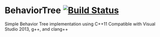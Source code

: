 # BehaviorTree [![Build Status](https://travis-ci.org/herpec-j/BehaviorTree.svg?branch=master)](https://travis-ci.org/herpec-j/BehaviorTree)
Simple Behavior Tree implementation using C++11
Compatible with Visual Studio 2013, g++, and clang++
